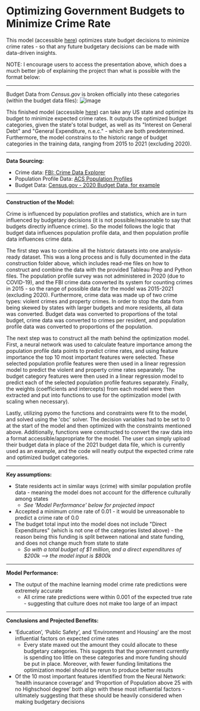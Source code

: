 # Optimizing Government Budgets to Minimize Crime Rate

This model (accessible [here](https://colab.research.google.com/drive/1TgD1DPvcEBcBBCTr8JKGETSXEAuC_xS5?usp=sharing)) optimizes state budget decisions to minimize crime rates - so that any future budgetary decisions can be made with data-driven insights.

NOTE: I encourage users to access the presentation above, which does a much better job of explaining the project than what is possible with the format below:

---

Budget Data from *Census.gov* is broken officially into these categories (within the budget data files):
![image](https://github.com/logan-desmet/Optimizing-Government-Budgets-to-Minimize-Crime-Rate/assets/150872110/95115d0b-99cc-4598-9940-50247d73a234)

This finished model (accessible [here](https://colab.research.google.com/drive/1TgD1DPvcEBcBBCTr8JKGETSXEAuC_xS5?usp=sharing)) can take any US state and optimize its budget to minimize expected crime rates. It outputs the optimized budget categories, given the state's total budget, as well as its "Interest on General Debt" and "General Expenditure, n.e.c." - which are both predetermined. Furthermore, the model constrains to the historic range of budget categories in the training data, ranging from 2015 to 2021 (excluding 2020).

---

**Data Sourcing:**
- Crime data: [FBI: Crime Data Explorer](https://cde.ucr.cjis.gov/LATEST/webapp/#/pages/home)
- Population Profile Data: [ACS Population Profiles](https://data.census.gov/table/ACSSPP1Y2015.S0201?t=Educational%20Attainment:Employment:Health%20Insurance:Income%20and%20Poverty:Renter%20Costs&g=010XX00US$0400000&y=2015&moe=false)
- Budget Data: [Census.gov - 2020 Budget Data, for example](https://www.census.gov/data/datasets/2020/econ/local/public-use-datasets.html)

---

**Construction of the Model:**

Crime is influenced by population profiles and statistics, which are in turn influenced by budgetary decisions (it is not possible/reasonable to say that budgets directly influence crime). So the model follows the logic that budget data influences population profile data, and then population profile data influences crime data.

The first step was to combine all the historic datasets into one analysis-ready dataset. This was a long process and is fully documented in the data construction folder above, which includes read-me files on how to construct and combine the data with the provided Tableau Prep and Python files. The population profile survey was not administered in 2020 (due to COVID-19), and the FBI crime data converted its system for counting crimes in 2015 - so the range of possible data for the model was 2015-2021 (excluding 2020). Furthermore, crime data was made up of two crime types: violent crimes and property crimes. In order to stop the data from being skewed by states with larger budgets and more residents, all data was converted. Budget data was converted to proportions of the total budget, crime data was converted to crimes per resident, and population profile data was converted to proportions of the population.

The next step was to construct all the math behind the optimization model. First, a neural network was used to calculate feature importance among the population profile data points to predict crime rates, and using feature importance the top 10 most important features were selected. These selected population profile features were then used in a linear regression model to predict the violent and property crime rates separately. The budget category features were then used in a linear regression model to predict each of the selected population profile features separately. Finally, the weights (coefficients and intercepts) from each model were then extracted and put into functions to use for the optimization model (with scaling when necessary).

Lastly, utilizing pyomo the functions and constraints were fit to the model, and solved using the 'cbc' solver. The decision variables had to be set to 0 at the start of the model and then optimized with the constraints mentioned above. Additionally, functions were constructed to convert the raw data into a format accessible/appropriate for the model. The user can simply upload their budget data in place of the 2021 budget data file, which is currently used as an example, and the code will neatly output the expected crime rate and optimized budget categories.

---

**Key assumptions:**

- State residents act in similar ways (crime) with similar population profile data - meaning the model does not account for the difference culturally among states
  - *See 'Model Performance' below for projected impact*
- Accepted a minimum crime rate of 0.01 - it would be unreasonable to predict a crime rate of 0.0
- The budget total input into the model does not include "Direct Expenditures" (which is not one of the categories listed above) - the reason being this funding is split between national and state funding, and does not change much from state to state
  - *So with a total budget of $1 million, and a direct expenditures of $200k --> the model input is $800k*

---

**Model Performance:**

- The output of the machine learning model crime rate predictions were extremely accurate
  - All crime rate predictions were within 0.001 of the expected true rate - suggesting that culture does not make too large of an impact

---

**Conclusions and Projected Benefits:**

- ‘Education’, ‘Public Safety’, and ‘Environment and Housing’ are the most influential factors on expected crime rates
  - Every state maxed out the amount they could allocate to these budgetary categories. This suggests that the government currently is spending too little on these categories and more funding should be put in place. Moreover, with fewer funding limitations the optimization model should be rerun to produce better results
- Of the 10 most important features identified from the Neural Network: ‘health insurance coverage’ and ‘Proportion of Population above 25 with no Highschool degree’ both align with these most influential factors - ultimately suggesting that these should be heavily considered when making budgetary decisions



